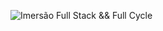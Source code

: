 ![Imersão Full Stack && Full Cycle](https://events-fullcycle.s3.amazonaws.com/events-fullcycle/static/site/img/grupo_4417.png)